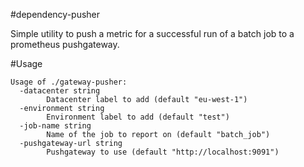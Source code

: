 #dependency-pusher

Simple utility to push a metric for a successful run of a batch job to a prometheus pushgateway.

#Usage
```
Usage of ./gateway-pusher:
  -datacenter string
    	Datacenter label to add (default "eu-west-1")
  -environment string
    	Environment label to add (default "test")
  -job-name string
    	Name of the job to report on (default "batch_job")
  -pushgateway-url string
    	Pushgateway to use (default "http://localhost:9091")
```
